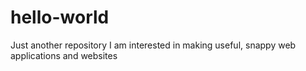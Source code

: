 # hello-world
Just another repository
I am interested in making useful, snappy web applications and websites
